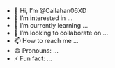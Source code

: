 - 👋 Hi, I’m @Callahan06XD
- 👀 I’m interested in ...
- 🌱 I’m currently learning ...
- 💞️ I’m looking to collaborate on ...
- 📫 How to reach me ...
- 😄 Pronouns: ...
- ⚡ Fun fact: ...

<!---
Callahan06XD/Callahan06XD is a ✨ special ✨ repository because its `README.md` (this file) appears on your GitHub profile.
You can click the Preview link to take a look at your changes.
--->

